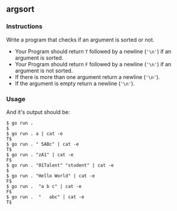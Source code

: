 ## argsort

### Instructions

Write a program that checks if an argument is sorted or not.
- Your Program should return `T` followed by a newline (`'\n'`) if an argument is sorted.
- Your Program should return `F` followed by a newline (`'\n'`) if an argument is not sorted.
- If there is more than one argument return a newline (`'\n'`).
- If the argument is empty return a newline (`'\n'`).

### Usage

And it's output should be:

```console
$ go run .
$ 
$ go run . a | cat -e
T$
$ go run . " 5ABc" | cat -e
T$
$ go run . "zA1" | cat -e
F$
$ go run . "01Talent" "student" | cat -e
$
$ go run . "Hello World" | cat -e
F$
$ go run .  "a b c" | cat -e
F$
$ go run .  "   abc" | cat -e
T$
```

